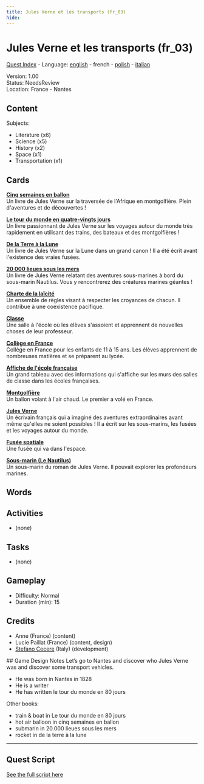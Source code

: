 ```yaml
---
title: Jules Verne et les transports (fr_03)
hide:
---
```


# Jules Verne et les transports (fr_03)
[Quest Index](./index.fr.md) - Language: [english](./fr_03.md) - french - [polish](./fr_03.pl.md) - [italian](./fr_03.it.md)

Version: 1.00  
Status: NeedsReview  
Location: France - Nantes

## Content
Subjects: 

  - Literature (x6)
  - Science (x5)
  - History (x2)
  - Space (x1)
  - Transportation (x1)


## Cards
**[Cinq semaines en ballon](../cards/index.md#literature_five_weeks_in_a_balloon)**  
Un livre de Jules Verne sur la traversée de l'Afrique en montgolfière. Plein d'aventures et de découvertes !  

**[Le tour du monde en quatre-vingts jours](../cards/index.md#literature_around_the_world_80_days)**  
Un livre passionnant de Jules Verne sur les voyages autour du monde très rapidement en utilisant des trains, des bateaux et des montgolfières !  

**[De la Terre à la Lune](../cards/index.md#literature_from_earth_to_moon)**  
Un livre de Jules Verne sur la Lune dans un grand canon ! Il a été écrit avant l'existence des vraies fusées.  

**[20 000 lieues sous les mers](../cards/index.md#literature_20000_leagues_under_the_sea)**  
Un livre de Jules Verne relatant des aventures sous-marines à bord du sous-marin Nautilus. Vous y rencontrerez des créatures marines géantes !  

**[Charte de la laïcité](../cards/index.md#concept_charter_of_secularism)**  
Un ensemble de règles visant à respecter les croyances de chacun. Il contribue à une coexistence pacifique.  

**[Classe](../cards/index.md#place_classroom)**  
Une salle à l'école où les élèves s'assoient et apprennent de nouvelles choses de leur professeur.  

**[Collège en France](../cards/index.md#education_college_fr)**  
Collège en France pour les enfants de 11 à 15 ans. Les élèves apprennent de nombreuses matières et se préparent au lycée.  

**[Affiche de l'école française](../cards/index.md#object_french_school_poster)**  
Un grand tableau avec des informations qui s'affiche sur les murs des salles de classe dans les écoles françaises.  

**[Montgolfière](../cards/index.md#object_hot_air_balloon)**  
Un ballon volant à l'air chaud. Le premier a volé en France.  

**[Jules Verne](../cards/index.md#person_jules_verne)**  
Un écrivain français qui a imaginé des aventures extraordinaires avant même qu'elles ne soient possibles ! Il a écrit sur les sous-marins, les fusées et les voyages autour du monde.  

**[Fusée spatiale](../cards/index.md#space_rocket)**  
Une fusée qui va dans l'espace.  

**[Sous-marin (Le Nautilus)](../cards/index.md#submarine_nautilus)**  
Un sous-marin du roman de Jules Verne. Il pouvait explorer les profondeurs marines.  

## Words
## Activities
- (none)

## Tasks
- (none)
## Gameplay
- Difficulty: Normal
- Duration (min): 15
## Credits
- Anne (France) (content)
- Lucie Paillat (France) (content, design)
- [Stefano Cecere](https://stefanocecere.com) (Italy) (development)

## Game Design Notes
Let’s go to Nantes and discover who Jules Verne was and discover some transport vehicles.

- He was born in Nantes in 1828
- He is a writer 
- He has written le tour du monde en 80 jours

Other books:

- train & boat in Le tour du monde en 80 jours
- hot air balloon in cinq semaines en ballon
- submarin in 20.000 lieues sous les mers
- rocket in de la terre à la lune 


---

## Quest Script

[See the full script here](./fr_03-script.fr.md)
